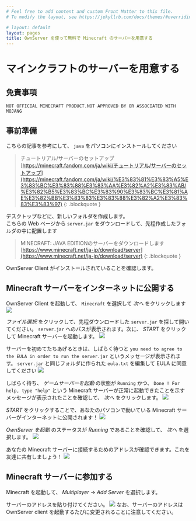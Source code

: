 ```yaml
---
# Feel free to add content and custom Front Matter to this file.
# To modify the layout, see https://jekyllrb.com/docs/themes/#overriding-theme-defaults

# layout: default
layout: pages
title: OwnServer を使って無料で Minecraft のサーバーを用意する
---
```


# マインクラフトのサーバーを用意する
## 免責事項
```
NOT OFFICIAL MINECRAFT PRODUCT.NOT APPROVED BY OR ASSOCIATED WITH MOJANG
```

## 事前準備
こちらの記事を参考にして、 `java` をパソコンにインストールしてください

> チュートリアル/サーバーのセットアップ  
> [https://minecraft.fandom.com/ja/wiki/チュートリアル/サーバーのセットアップ](https://minecraft.fandom.com/ja/wiki/%E3%83%81%E3%83%A5%E3%83%BC%E3%83%88%E3%83%AA%E3%82%A2%E3%83%AB/%E3%82%B5%E3%83%BC%E3%83%90%E3%83%BC%E3%81%AE%E3%82%BB%E3%83%83%E3%83%88%E3%82%A2%E3%83%83%E3%83%97)
{: .blockquote }

デスクトップなどに、新しいフォルダを作成します。  
こちらの Web ページから `server.jar` をダウンロードして、先程作成したフォルダの中に配置します

> MINECRAFT: JAVA EDITIONのサーバーをダウンロードします  
> [https://www.minecraft.net/ja-jp/download/server](https://www.minecraft.net/ja-jp/download/server)
{: .blockquote }

OwnServer Client がインストールされていることを確認します。


## Minecraft サーバーをインターネットに公開する
OwnServer Client を起動して、 `Minecraft` を選択して *次へ* をクリックします
![](/img/minecraft/step_selectgame.png)

*ファイル選択* をクリックして、先程ダウンロードした `server.jar` を探して開いてください。 `server.jar` へのパスが表示されます。次に、 *START* をクリックして Minecraft サーバーを起動します。
![](/img/minecraft/step_confgame_start.png)

サーバーを初めてたちあげるときは、しばらく待つと `you need to agree to the EULA in order to run the server.jar` というメッセージが表示されます。 `server.jar` と同じフォルダに作られた `eula.txt` を編集して EULA に同意してください
![](/img/minecraft/step_confgame_eula.png)

しばらく待ち、 *ゲームサーバーを起動* の状態が `Running` かつ、 `Done ! For help, type "help"` という Minecraft サーバーが正常に起動できたことを示すメッセージが表示されたことを確認して、 *次へ* をクリックします。
![](/img/minecraft/step_confgame_next.png)

*START* をクリックすることで、あなたのパソコンで動いている Minecraft サーバーがインターネットに公開されます！
![](/img/minecraft/step_tunnel_start.png)

*OwnServer を起動* のステータスが *Running* であることを確認して、 *次へ* を選択します。
![](/img/minecraft/step_tunnel_next.png)

あなたの Minecraft サーバーに接続するためのアドレスが確認できます。これを友達に共有しましょう！
![](/img/minecraft/step_monitor.png)

## Minecraft サーバーに参加する
Minecraft を起動して、 *Multiplayer* -> *Add Server* を選択します。

サーバーのアドレスを貼り付けてください。
![](/img/minecraft/step_ingame.png)
なお、サーバーのアドレスは OwnServer client を起動するたびに変更されることに注意してください。
